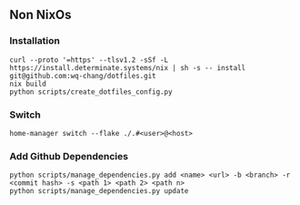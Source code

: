 ## Non NixOs

### Installation

```
curl --proto '=https' --tlsv1.2 -sSf -L https://install.determinate.systems/nix | sh -s -- install
git@github.com:wq-chang/dotfiles.git
nix build
python scripts/create_dotfiles_config.py
```

### Switch

```
home-manager switch --flake ./.#<user>@<host>
```

### Add Github Dependencies

```
python scripts/manage_dependencies.py add <name> <url> -b <branch> -r <commit hash> -s <path 1> <path 2> <path n>
python scripts/manage_dependencies.py update
```
